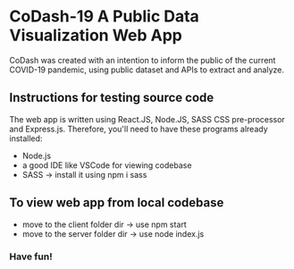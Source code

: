 # CoDash-19 A Public Data Visualization Web App
CoDash was created with an intention to inform the public of the current COVID-19 pandemic, using public dataset and APIs to extract and analyze. 

## Instructions for testing source code
The web app is written using React.JS, Node.JS, SASS CSS pre-processor and Express.js. Therefore, you'll need to have these programs already installed: 
- Node.js
- a good IDE like VSCode for viewing codebase
- SASS -> install it using npm i sass

## To view web app from local codebase
- move to the client folder dir -> use npm start
- move to the server folder dir -> use node index.js

### Have fun!
